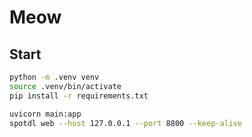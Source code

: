 # Meow

## Start 

```bash
python -m .venv venv
source .venv/bin/activate
pip install -r requirements.txt
```

```bash
uvicorn main:app
spotdl web --host 127.0.0.1 --port 8800 --keep-alive
```


